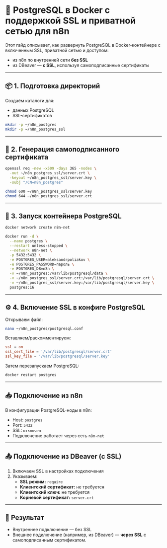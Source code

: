 # 🐘 PostgreSQL в Docker с поддержкой SSL и приватной сетью для n8n

Этот гайд описывает, как развернуть PostgreSQL в Docker-контейнере с включенным SSL, приватной сетью и доступом:

- из n8n по внутренней сети **без SSL**
- из DBeaver — **с SSL**, используя самоподписанные сертификаты

---

## 📦 1. Подготовка директорий

Создаём каталоги для:

- данных PostgreSQL
- SSL-сертификатов

```bash
mkdir -p ~/n8n_postgres
mkdir -p ~/n8n_postgres_ssl
```

---

## 🔐 2. Генерация самоподписанного сертификата

```bash
openssl req -new -x509 -days 365 -nodes \
  -out ~/n8n_postgres_ssl/server.crt \
  -keyout ~/n8n_postgres_ssl/server.key \
  -subj "/CN=n8n_postgres"

chmod 600 ~/n8n_postgres_ssl/server.key
chmod 644 ~/n8n_postgres_ssl/server.crt
```

---

## 🐳 3. Запуск контейнера PostgreSQL

```bash
docker network create n8n-net

docker run -d \
  --name postgres \
  --restart unless-stopped \
  --network n8n-net \
  -p 5432:5432 \
  -e POSTGRES_USER=aleksandrpoliakov \
  -e POSTGRES_PASSWORD=пароль \
  -e POSTGRES_DB=n8n \
  -v ~/n8n_postgres:/var/lib/postgresql/data \
  -v ~/n8n_postgres_ssl/server.crt:/var/lib/postgresql/server.crt \
  -v ~/n8n_postgres_ssl/server.key:/var/lib/postgresql/server.key \
  postgres:16
```

---

## ⚙️ 4. Включение SSL в конфиге PostgreSQL

Открываем файл:

```bash
nano ~/n8n_postgres/postgresql.conf
```

Вставляем/раскомментируем:

```conf
ssl = on
ssl_cert_file = '/var/lib/postgresql/server.crt'
ssl_key_file = '/var/lib/postgresql/server.key'
```

Затем перезапускаем PostgreSQL:

```bash
docker restart postgres
```

---

## 📥 Подключение из n8n

В конфигурации PostgreSQL-ноды в n8n:

- Host: `postgres`
- Port: `5432`
- SSL: `отключен`
- Подключение работает через сеть `n8n-net`

---

## 📤 Подключение из DBeaver (с SSL)

1. Включаем SSL в настройках подключения
2. Указываем:
   - **SSL режим:** `require`
   - **Клиентский сертификат:** не требуется
   - **Клиентский ключ:** не требуется
   - **Корневой сертификат:** `server.crt`

---

## 🔐 Результат

- Внутреннее подключение — без SSL
- Внешнее подключение (например, из DBeaver) — **через SSL** с самоподписанным сертификатом.

